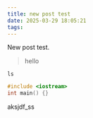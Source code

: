 ```yaml
---
title: new post test
date: 2025-03-29 18:05:21
tags:
---
```

New post test.
>hello

`ls`

```c++
#include <iostream>
int main() {}
```

aksjdf_ss